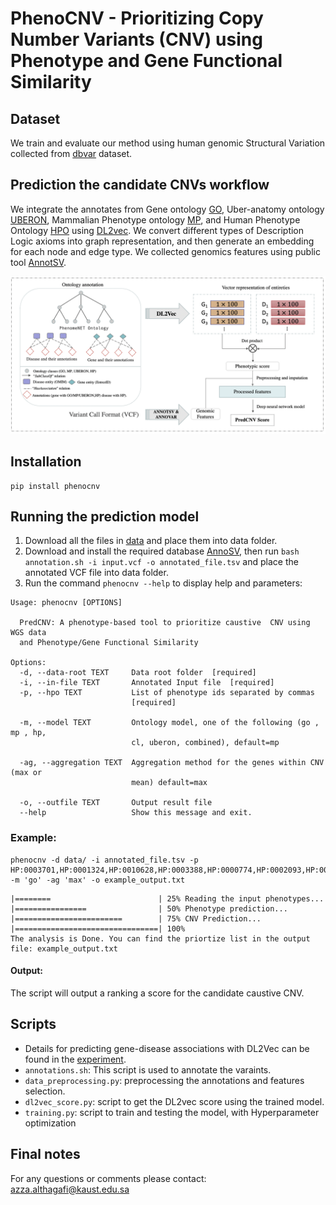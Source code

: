 # PhenoCNV - Prioritizing Copy Number Variants (CNV) using Phenotype and Gene Functional Similarity
                                                                  
## Dataset
We train and evaluate our method using human genomic Structural Variation collected from [dbvar](https://ftp.ncbi.nlm.nih.gov/pub/dbVar/data/Homo_sapiens/by_assembly/GRCh38/vcf/) dataset.

## Prediction the candidate CNVs workflow
We integrate the annotates from Gene ontology [GO](http://geneontology.org/docs/download-go-annotations/), Uber-anatomy ontology
 [UBERON](https://www.ebi.ac.uk/ols/ontologies/uberon), Mammalian Phenotype ontology [MP](http://www.informatics.jax.org/vocab/mp_ontology), and Human Phenotype Ontology [HPO](https://hpo.jax.org/app/download/annotation) using [DL2vec](https://github.com/bio-ontology-research-group/DL2Vec). We convert different types of Description Logic axioms into graph representation, and then generate an embedding for each node and edge type.
We collected genomics features using public tool [AnnotSV](https://lbgi.fr/AnnotSV/annotations). 

![workflow](images/workflow.png)

## Installation 
```
pip install phenocnv
```

## Running the prediction model
1. Download all the files in [data]() and place them into data folder.
2. Download and install the required database [AnnoSV](https://lbgi.fr/AnnotSV/downloads), then run `bash annotation.sh -i input.vcf -o annotated_file.tsv` and place the annotated VCF file into data folder. 
2. Run the command `phenocnv --help` to display help and parameters:
```
Usage: phenocnv [OPTIONS]

  PredCNV: A phenotype-based tool to prioritize caustive  CNV using WGS data
  and Phenotype/Gene Functional Similarity

Options:
  -d, --data-root TEXT     Data root folder  [required]
  -i, --in-file TEXT       Annotated Input file  [required]
  -p, --hpo TEXT           List of phenotype ids separated by commas
                           [required]

  -m, --model TEXT         Ontology model, one of the following (go , mp , hp,
                           cl, uberon, combined), default=mp

  -ag, --aggregation TEXT  Aggregation method for the genes within CNV (max or
                           mean) default=max

  -o, --outfile TEXT       Output result file
  --help                   Show this message and exit.
```

### Example:
    phenocnv -d data/ -i annotated_file.tsv -p HP:0003701,HP:0001324,HP:0010628,HP:0003388,HP:0000774,HP:0002093,HP:0000508,HP:0000218,HP:0000007  -m 'go' -ag 'max' -o example_output.txt

 ```   
 |========                        | 25% Reading the input phenotypes...
 |================                | 50% Phenotype prediction...
 |========================        | 75% CNV Prediction...
 |================================| 100%
The analysis is Done. You can find the priortize list in the output file: example_output.txt 
```
#### Output:
The script will output a ranking a score for the candidate caustive CNV. 


## Scripts
- Details for predicting gene-disease associations with DL2Vec can be found in the [experiment](https://github.com/bio-ontology-research-group/DL2Vec/tree/master/Experiment).
- ``annotations.sh``: This script is used to annotate the varaints.
- ``data_preprocessing.py``: preprocessing the annotations and features selection. 
- ``dl2vec_score.py``: script to get the DL2vec score using the trained model.
- ``training.py``: script to train and testing the model, with Hyperparameter optimization

## Final notes
For any questions or comments please contact: azza.althagafi@kaust.edu.sa
